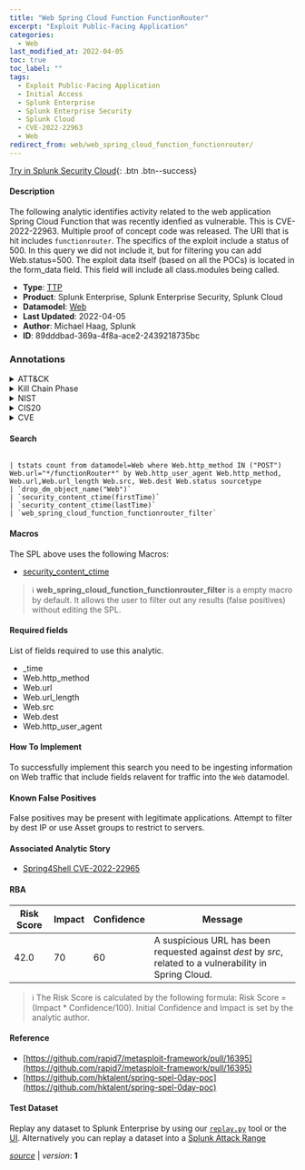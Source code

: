 ```yaml
---
title: "Web Spring Cloud Function FunctionRouter"
excerpt: "Exploit Public-Facing Application"
categories:
  - Web
last_modified_at: 2022-04-05
toc: true
toc_label: ""
tags:
  - Exploit Public-Facing Application
  - Initial Access
  - Splunk Enterprise
  - Splunk Enterprise Security
  - Splunk Cloud
  - CVE-2022-22963
  - Web
redirect_from: web/web_spring_cloud_function_functionrouter/
---
```




[Try in Splunk Security Cloud](https://www.splunk.com/en_us/cyber-security.html){: .btn .btn--success}

#### Description

The following analytic identifies activity related to the web application Spring Cloud Function that was recently idenfied as vulnerable. This is CVE-2022-22963. Multiple proof of concept code was released. The URI that is hit includes `functionrouter`. The specifics of the exploit include a status of 500. In this query we did not include it, but for filtering you can add Web.status=500. The exploit data itself (based on all the POCs) is located in the form_data field. This field will include all class.modules being called.

- **Type**: [TTP](https://github.com/splunk/security_content/wiki/Detection-Analytic-Types)
- **Product**: Splunk Enterprise, Splunk Enterprise Security, Splunk Cloud
- **Datamodel**: [Web](https://docs.splunk.com/Documentation/CIM/latest/User/Web)
- **Last Updated**: 2022-04-05
- **Author**: Michael Haag, Splunk
- **ID**: 89dddbad-369a-4f8a-ace2-2439218735bc

### Annotations
<details>
  <summary>ATT&CK</summary>

<div markdown="1">

#### [ATT&CK](https://attack.mitre.org/)

| ID          | Technique   | Tactic         |
| ----------- | ----------- |--------------- |
| [T1190](https://attack.mitre.org/techniques/T1190/) | Exploit Public-Facing Application | Initial Access |

</div>
</details>


<details>
  <summary>Kill Chain Phase</summary>

<div markdown="1">

* Delivery


</div>
</details>


<details>
  <summary>NIST</summary>

<div markdown="1">

* DE.CM



</div>
</details>

<details>
  <summary>CIS20</summary>

<div markdown="1">

* CIS 13



</div>
</details>

<details>
  <summary>CVE</summary>

<div markdown="1">

| ID          | Summary | [CVSS](https://nvd.nist.gov/vuln-metrics/cvss) |
| ----------- | ----------- | -------------- |
| [CVE-2022-22963](https://nvd.nist.gov/vuln/detail/CVE-2022-22963) | In Spring Cloud Function versions 3.1.6, 3.2.2 and older unsupported versions, when using routing functionality it is possible for a user to provide a specially crafted SpEL as a routing-expression that may result in remote code execution and access to local resources. | 7.5 |



</div>
</details>


#### Search

```

| tstats count from datamodel=Web where Web.http_method IN ("POST") Web.url="*/functionRouter*" by Web.http_user_agent Web.http_method, Web.url,Web.url_length Web.src, Web.dest Web.status sourcetype 
| `drop_dm_object_name("Web")` 
| `security_content_ctime(firstTime)` 
| `security_content_ctime(lastTime)` 
| `web_spring_cloud_function_functionrouter_filter`
```

#### Macros
The SPL above uses the following Macros:
* [security_content_ctime](https://github.com/splunk/security_content/blob/develop/macros/security_content_ctime.yml)

> :information_source:
> **web_spring_cloud_function_functionrouter_filter** is a empty macro by default. It allows the user to filter out any results (false positives) without editing the SPL.



#### Required fields
List of fields required to use this analytic.
* _time
* Web.http_method
* Web.url
* Web.url_length
* Web.src
* Web.dest
* Web.http_user_agent



#### How To Implement
To successfully implement this search you need to be ingesting information on Web traffic that include fields relavent for traffic into the `Web` datamodel.
#### Known False Positives
False positives may be present with legitimate applications. Attempt to filter by dest IP or use Asset groups to restrict to servers.

#### Associated Analytic Story
* [Spring4Shell CVE-2022-22965](/stories/spring4shell_cve-2022-22965)




#### RBA

| Risk Score  | Impact      | Confidence   | Message      |
| ----------- | ----------- |--------------|--------------|
| 42.0 | 70 | 60 | A suspicious URL has been requested against $dest$ by $src$, related to a vulnerability in Spring Cloud. |


> :information_source:
> The Risk Score is calculated by the following formula: Risk Score = (Impact * Confidence/100). Initial Confidence and Impact is set by the analytic author.


#### Reference

* [https://github.com/rapid7/metasploit-framework/pull/16395](https://github.com/rapid7/metasploit-framework/pull/16395)
* [https://github.com/hktalent/spring-spel-0day-poc](https://github.com/hktalent/spring-spel-0day-poc)



#### Test Dataset
Replay any dataset to Splunk Enterprise by using our [`replay.py`](https://github.com/splunk/attack_data#using-replaypy) tool or the [UI](https://github.com/splunk/attack_data#using-ui).
Alternatively you can replay a dataset into a [Splunk Attack Range](https://github.com/splunk/attack_range#replay-dumps-into-attack-range-splunk-server)




[*source*](https://github.com/splunk/security_content/tree/develop/detections/web/web_spring_cloud_function_functionrouter.yml) \| *version*: **1**